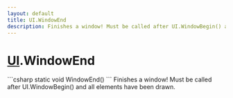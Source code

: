 ```yaml
---
layout: default
title: UI.WindowEnd
description: Finishes a window! Must be called after UI.WindowBegin() and all elements have been drawn.
---
```

# [UI]({{site.url}}/Pages/Reference/UI.html).WindowEnd

<div class='signature' markdown='1'>
```csharp
static void WindowEnd()
```
Finishes a window! Must be called after UI.WindowBegin()
and all elements have been drawn.
</div>




